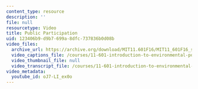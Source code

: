 ```yaml
---
content_type: resource
description: ''
file: null
resourcetype: Video
title: Public Participation
uid: 123406b9-d9b7-699a-8dfc-737836b0d08b
video_files:
  archive_url: https://archive.org/download/MIT11.601F16/MIT11_601F16_s12_300k.mp4
  video_captions_file: /courses/11-601-introduction-to-environmental-policy-and-planning-fall-2016/f52df02a1e8c59969c9493ecfcdf47f4_oJ7-LI_ex0o.vtt
  video_thumbnail_file: null
  video_transcript_file: /courses/11-601-introduction-to-environmental-policy-and-planning-fall-2016/f6bd80c05a22b0f8f6b29a99a03d19db_oJ7-LI_ex0o.pdf
video_metadata:
  youtube_id: oJ7-LI_ex0o
---
```

